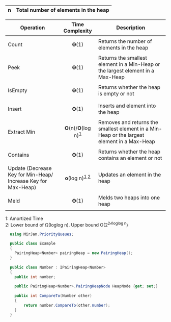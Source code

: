 | n | Total number of elements in the heap |
| ------------- | ------------- |

| Operation  | Time Complexity | Description |
| ------------- | ------------- | ------------ |
| Count     | <p align='center'>**Θ**(1)</p> | Returns the number of elements in the heap |
| Peek    | <p align='center'>**Θ**(1)</p> | Returns the smallest element in a Min-Heap or the largest element in a Max-Heap |
| IsEmpty     | <p align='center'>**Θ**(1)</p> | Returns whether the heap is empty or not |
| Insert  | <p align='center'>**Θ**(1)</p>  | Inserts and element into the heap |
| Extract Min  | <p align='center'>**O**(n)/**O**(log n)<sup>[1](#amortizedtime)</sup> | Removes and returns the smallest element in a Min-Heap or the largest element in a Max-Heap |
| Contains     | <p align='center'>**Θ**(1)</p> | Returns whether the heap contains an element or not |
| Update (Decrease Key for Min-Heap/ Increase Key for Max-Heap) | <p align='center'>**o**(log n)<sup>[1](#amortizedtime) [2](#lowerupperbound)</sup></p> | Updates an element in the heap |
| Meld | <p align='center'>**Θ**(1)</p> | Melds two heaps into one heap |

<a name="amortizedtime">1</a>: Amortized Time
<br><a name="lowerupperbound">2</a>: Lower bound of Ω(loglog n). Upper bound O(2<sup>2&radic;loglog n</sup>)

```cs
  using MirJan.PriorityQueues;
  
  public class Example
  {
    PairingHeap<Number> pairingHeap = new PairingHeap();
  }
  
  public class Number : IPairingHeap<Number>
  {
    public int number; 
    
    public PairingHeap<Number>.PairingHeapNode HeapNode {get; set;}
    
    public int CompareTo(Number other)
    {
        return number.CompareTo(other.number);
    }
  }
  ```
